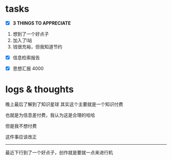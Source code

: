 # tasks
- [x] **3 THINGS TO APPRECIATE**
1. 想到了一个好点子
2. 加入了l站
3. 钱很充裕，但我知道节约
- [x] 信息检索报告
- [x] 思想汇报 4000


# logs & thoughts
晚上最后了解到了知识星球
其实这个主要就是一个知识付费

也就是为信息差付费，我认为这是合理的哈哈

但是我不想付费

这件事应该改正

--- 
最近下行到了一个好点子，创作就是要就一点来进行机






